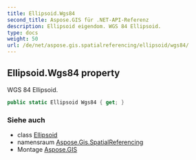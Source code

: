 ```yaml
---
title: Ellipsoid.Wgs84
second_title: Aspose.GIS für .NET-API-Referenz
description: Ellipsoid eigendom. WGS 84 Ellipsoid.
type: docs
weight: 50
url: /de/net/aspose.gis.spatialreferencing/ellipsoid/wgs84/
---
```

## Ellipsoid.Wgs84 property

WGS 84 Ellipsoid.

```csharp
public static Ellipsoid Wgs84 { get; }
```

### Siehe auch

* class [Ellipsoid](../)
* namensraum [Aspose.Gis.SpatialReferencing](../../ellipsoid/)
* Montage [Aspose.GIS](../../../)


